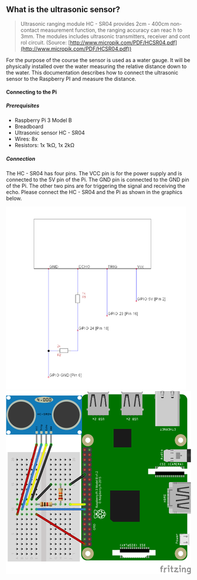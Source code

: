 ## What is the ultrasonic sensor?

>Ultrasonic ranging module HC - SR04 provides 2cm -
400cm non-contact
measurement function, the ranging accuracy can reac
h to 3mm. The modules
includes ultrasonic transmitters, receiver and cont
rol circuit.
> (Source: [http://www.micropik.com/PDF/HCSR04.pdf](http://www.micropik.com/PDF/HCSR04.pdf))

For the purpose of the course the sensor is used as a water gauge. It will be physically installed over the water measuring the relative distance down to the water. This documentation describes how to connect the ultrasonic sensor to the Raspberry PI and measure the distance.

#### Connecting to the Pi

##### Prerequisites

- Raspberry Pi 3 Model B
- Breadboard
- Ultrasonic sensor HC - SR04
- Wires: 8x
- Resistors: 1x 1k&Omega;, 1x 2k&Omega;

##### Connection

The HC - SR04 has four pins. The VCC pin is for the power supply and is connected to the 5V pin of the Pi. The GND pin is connected to the GND pin of the Pi. The other two pins are for triggering the signal and receiving the echo.
Please connect the HC - SR04 and the Pi as shown in the graphics below.

<img src="img/hc-sr04-tut-2.png" height="500">
<img src="img/PI3_HC-SR04_bb.png" height="500">
